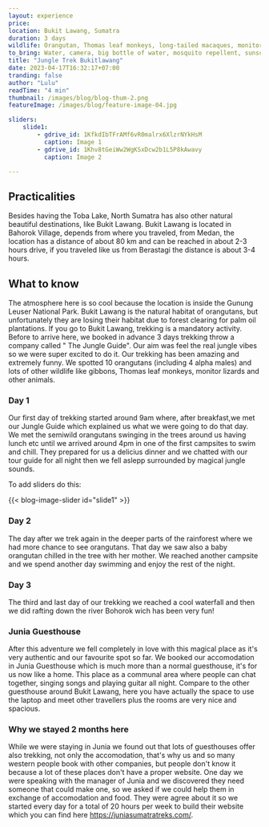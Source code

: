 ```yaml
---
layout: experience
price: 
location: Bukit Lawang, Sumatra
duration: 3 days
wildlife: Orangutan, Thomas leaf monkeys, long-tailed macaques, monitor lizard, gibbons. 
to_bring: Water, camera, big bottle of water, mosquito repellent, sunscreen, trekking shoes, long trousers & socks, change of clothes, flip flops, swimsuit and towel. 
title: "Jungle Trek Bukitlawang"
date: 2023-04-17T16:32:17+07:00
tranding: false
author: "Lulu"
readTime: "4 min"
thumbnail: /images/blog/blog-thum-2.png
featureImage: /images/blog/feature-image-04.jpg

sliders:
    slide1:
        - gdrive_id: 1KfkdIbTFrAMf6vR0malrx6XlzrNYkHsM
          caption: Image 1
        - gdrive_id: 1Khv8tGeiWw2WgKSxDcw2b1L5P8kAwavy
          caption: Image 2

---
```


## Practicalities

Besides having the Toba Lake, North Sumatra has also other natural beautiful destinations, like Bukit Lawang. Bukit Lawang is located in Bahorok Village, depends from where you traveled, from Medan, the location has a distance of about 80 km and can be reached in about 2-3 hours drive, if you traveled like us from Berastagi the distance is about 3-4 hours. 

## What to know

The atmosphere here is so cool because the location is inside the Gunung Leuser National Park. Bukit Lawang is the natural habitat of orangutans, but unfortunately they are losing their habitat due to forest clearing for palm oil plantations. If you go to Bukit Lawang, trekking is a mandatory activity. Before to arrive here, we booked in advance 3 days trekking throw a company called " The Jungle Guide". Our aim was feel the real jungle vibes so we were super excited to do it. Our trekking has been amazing and extremely funny. We spotted 10 orangutans (including 4 alpha males) and lots of other wildlife like gibbons, Thomas leaf monkeys, monitor lizards and other animals.

### Day 1 

Our first day of trekking started around 9am where, after breakfast,we met our Jungle Guide which explained us what we were going to do that day. We met the semiwild orangutans swinging in the trees around us having lunch etc until we arrived around 4pm in one of the first campsites to swim and chill. They prepared for us a delicius dinner and we chatted with our tour guide for all night then we fell aslepp surrounded by magical jungle sounds.

To add sliders do this:

{{< blog-image-slider id="slide1" >}}

### Day 2 
  
The day after we trek again in the deeper parts of the rainforest where we had more chance to see orangutans. That day we saw also a baby orangutan chilled in the tree with her mother. We reached another campsite and we spend another day swimming and enjoy the rest of the night.

### Day 3 

 The third and last day of our trekking we reached a cool waterfall and then we did rafting down the river Bohorok wich has been very fun! 

### Junia Guesthouse 

After this adventure we fell completely in love with this magical place as it's very authentic and our favourite spot so far. We booked our accomodation in Junia Guesthouse which is much more than a normal guesthouse, it's for us now like a home. This place as a communal area where people can chat together, singing songs and playing guitar all night. Compare to the other guesthouse around Bukit Lawang, here you have actually the space to use the laptop and meet other travellers plus the rooms are very nice and spacious. 

### Why we stayed 2 months here 

While we were staying in Junia we found out that lots of guesthouses offer also trekking, not only the accomodation, that's why us and so many western people book with other companies, but people don't know it because a lot of these places don't have a proper website. 
One day we were speaking with the manager of Junia and we discovered they need someone that could make one, so we asked if we could help them in exchange of accomodation and food. They were agree about it so we started every day for a total of 20 hours per week to build their website which you can find here https://juniasumatratreks.com/. 



 


